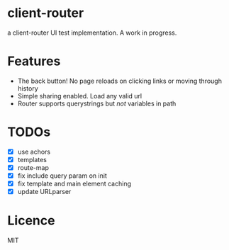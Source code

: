 # client-router
a client-router UI test implementation. A work in progress.

# Features
- The back button! No page reloads on clicking links or moving through history
- Simple sharing enabled. Load any valid url
- Router supports querystrings but *not* variables in path

# TODOs
- [x] use achors
- [x] templates
- [x] route-map
- [x] fix include query param on init
- [x] fix template and main element caching
- [x] update URLparser

# Licence
MIT
